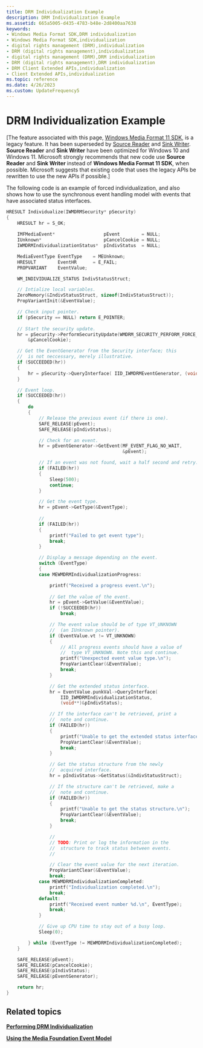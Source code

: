 ```yaml
---
title: DRM Individualization Example
description: DRM Individualization Example
ms.assetid: 665a5005-d435-4783-b48e-2d8400aa7638
keywords:
- Windows Media Format SDK,DRM individualization
- Windows Media Format SDK,individualization
- digital rights management (DRM),individualization
- DRM (digital rights management),individualization
- digital rights management (DRM),DRM individualization
- DRM (digital rights management),DRM individualization
- DRM Client Extended APIs,individualization
- Client Extended APIs,individualization
ms.topic: reference
ms.date: 4/26/2023
ms.custom: UpdateFrequency5
---
```


# DRM Individualization Example

\[The feature associated with this page, [Windows Media Format 11 SDK](/windows/win32/wmformat/windows-media-format-11-sdk), is a legacy feature. It has been superseded by [Source Reader](/windows/win32/medfound/source-reader) and [Sink Writer](/windows/win32/medfound/sink-writer). **Source Reader** and **Sink Writer** have been optimized for Windows 10 and Windows 11. Microsoft strongly recommends that new code use **Source Reader** and **Sink Writer** instead of **Windows Media Format 11 SDK**, when possible. Microsoft suggests that existing code that uses the legacy APIs be rewritten to use the new APIs if possible.\]

The following code is an example of forced individualization, and also shows how to use the synchronous event handling model with events that have associated status interfaces.


```C++
HRESULT Individualize(IWMDRMSecurity* pSecurity)
{
    HRESULT hr = S_OK;
    
    IMFMediaEvent*                  pEvent        = NULL;
    IUnknown*                       pCancelCookie = NULL;
    IWMDRMIndividualizationStatus*  pIndivStatus  = NULL;   

    MediaEventType EventType    = MEUnknown;
    HRESULT        EventHR      = E_FAIL;
    PROPVARIANT    EventValue;

    WM_INDIVIDUALIZE_STATUS IndivStatusStruct;

    // Intialize local variables.
    ZeroMemory(&IndivStatusStruct, sizeof(IndivStatusStruct));
    PropVariantInit(&EventValue);

    // Check input pointer.
    if (pSecurity == NULL) return E_POINTER;
    
    // Start the security update.
    hr = pSecurity->PerformSecurityUpdate(WMDRM_SECURITY_PERFORM_FORCE_INDIV,
        &pCancelCookie);

    // Get the EventGenerator from the Security interface; this 
    //  is not neccessary, merely illustrative. 
    if (SUCCEEDED(hr))
    {
        hr = pSecurity->QueryInterface( IID_IWMDRMEventGenerator, (void**)&pEventGenerator);
    }

    // Event loop.
    if (SUCCEEDED(hr))
    { 
        do
        {
            // Release the previous event (if there is one).
            SAFE_RELEASE(pEvent);
            SAFE_RELEASE(pIndivStatus);

            // Check for an event.
            hr = pEventGenerator->GetEvent(MF_EVENT_FLAG_NO_WAIT,
                                           &pEvent);

            // If an event was not found, wait a half second and retry.
            if (FAILED(hr))
            {
                Sleep(500);
                continue;
            }

            // Get the event type.
            hr = pEvent->GetType(&EventType);
            
            // 
            if (FAILED(hr))
            {
                printf("Failed to get event type");
                break;
            }

            // Display a message depending on the event.
            switch (EventType)
            {
            case MEWMDRMIndividualizationProgress:

                printf("Received a progress event.\n");
                
                // Get the value of the event.
                hr = pEvent->GetValue(&EventValue);
                if (!SUCCEEDED(hr))
                    break;

                // The event value should be of type VT_UNKNOWN
                //  (an IUnknown pointer).
                if (EventValue.vt != VT_UNKNOWN)
                {
                    // All progress events should have a value of 
                    //  type VT_UNKNOWN. Note this and continue.
                    printf("Unexpected event value type.\n");
                    PropVariantClear(&EventValue);
                    break;
                }

                // Get the extended status interface.
                hr = EventValue.punkVal->QueryInterface(
                    IID_IWMDRMIndividualizationStatus, 
                    (void**)&pIndivStatus);

                // If the interface can't be retrieved, print a
                //  note and continue.
                if (FAILED(hr))
                {
                    printf("Unable to get the extended status interface.\n");
                    PropVariantClear(&EventValue);
                    break;
                }

                // Get the status structure from the newly
                //  acquired interface.
                hr = pIndivStatus->GetStatus(&IndivStatusStruct);

                // If the structure can't be retrieved, make a
                //  note and continue.
                if (FAILED(hr))
                {
                    printf("Unable to get the status structure.\n");
                    PropVariantClear(&EventValue);
                    break;
                }

                //
                // TODO: Print or log the information in the
                //  structure to track status between events.
                //

                // Clear the event value for the next iteration.
                PropVariantClear(&EventValue);
                break;
            case MEWMDRMIndividualizationCompleted:
                printf("Individualization completed.\n");
                break;
            default:
                printf("Received event number %d.\n", EventType);
                break;
            }

            // Give up CPU time to stay out of a busy loop.
            Sleep(0);

        } while (EventType != MEWMDRMIndividualizationCompleted); 
    }

    SAFE_RELEASE(pEvent);
    SAFE_RELEASE(pCancelCookie);
    SAFE_RELEASE(pIndivStatus);
    SAFE_RELEASE(pEventGenerator);

    return hr;
}
```



## Related topics

<dl> <dt>

[**Performing DRM Individualization**](performing-drm-individualization.md)
</dt> <dt>

[**Using the Media Foundation Event Model**](using-the-media-foundation-model.md)
</dt> </dl>

 

 




